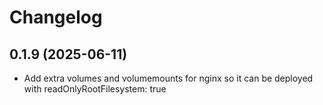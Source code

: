 # Changelog

## 0.1.9 (2025-06-11)

- Add extra volumes and volumemounts for nginx so it can be deployed with readOnlyRootFilesystem: true
